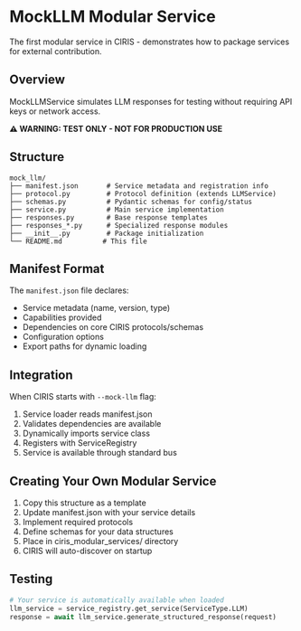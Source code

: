 # MockLLM Modular Service

The first modular service in CIRIS - demonstrates how to package services for external contribution.

## Overview

MockLLMService simulates LLM responses for testing without requiring API keys or network access.

**⚠️ WARNING: TEST ONLY - NOT FOR PRODUCTION USE**

## Structure

```
mock_llm/
├── manifest.json       # Service metadata and registration info
├── protocol.py         # Protocol definition (extends LLMService)
├── schemas.py          # Pydantic schemas for config/status
├── service.py          # Main service implementation
├── responses.py        # Base response templates
├── responses_*.py      # Specialized response modules
├── __init__.py         # Package initialization
└── README.md          # This file
```

## Manifest Format

The `manifest.json` file declares:
- Service metadata (name, version, type)
- Capabilities provided
- Dependencies on core CIRIS protocols/schemas
- Configuration options
- Export paths for dynamic loading

## Integration

When CIRIS starts with `--mock-llm` flag:
1. Service loader reads manifest.json
2. Validates dependencies are available
3. Dynamically imports service class
4. Registers with ServiceRegistry
5. Service is available through standard bus

## Creating Your Own Modular Service

1. Copy this structure as a template
2. Update manifest.json with your service details
3. Implement required protocols
4. Define schemas for your data structures
5. Place in ciris_modular_services/ directory
6. CIRIS will auto-discover on startup

## Testing

```python
# Your service is automatically available when loaded
llm_service = service_registry.get_service(ServiceType.LLM)
response = await llm_service.generate_structured_response(request)
```